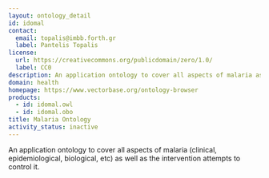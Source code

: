 ```yaml
---
layout: ontology_detail
id: idomal
contact:
  email: topalis@imbb.forth.gr
  label: Pantelis Topalis
license:
  url: https://creativecommons.org/publicdomain/zero/1.0/
  label: CC0
description: An application ontology to cover all aspects of malaria as well as the intervention attempts to control it.
domain: health
homepage: https://www.vectorbase.org/ontology-browser
products:
  - id: idomal.owl
  - id: idomal.obo
title: Malaria Ontology
activity_status: inactive
---
```


An application ontology to cover all aspects of malaria (clinical, epidemiological, biological, etc) as well as the intervention attempts to control it.
